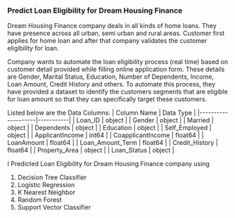 ### Predict Loan Eligibility for Dream Housing Finance
Dream Housing Finance company deals in all kinds of home loans. They have presence across all urban, semi urban and rural areas. Customer first applies for home loan and after that company validates the customer eligibility for loan.

Company wants to automate the loan eligibility process (real time) based on customer detail provided while filling online application form. These details are Gender, Marital Status, Education, Number of Dependents, Income, Loan Amount, Credit History and others. To automate this process, they have provided a dataset to identify the customers segments that are eligible for loan amount so that they can specifically target these customers.

Listed below are the Data Columns:
| Column Name        | Data Type |
|--------------------|-----------|
| Loan_ID            | object    |
| Gender             | object    |
| Married            | object    |
| Dependents         | object    |
| Education          | object    |
| Self_Employed      | object    |
| ApplicantIncome    | int64     |
| CoapplicantIncome  | float64   |
| LoanAmount         | float64   |
| Loan_Amount_Term   | float64   |
| Credit_History     | float64   |
| Property_Area      | object    |
| Loan_Status        | object    |

I Predicted Loan Eligibility for Dream Housing Finance company using 
1. Decision Tree Classifier 
2. Logistic Regression
3. K Nearest Neighbor
4. Random Forest
5. Support Vector Classifier
